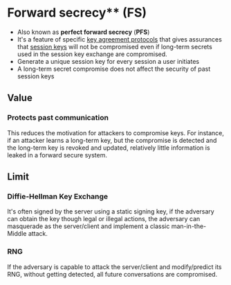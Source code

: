# Forward secrecy** (**FS**)
- Also known as **perfect forward secrecy** (**PFS**)
- It's a feature of specific [key agreement protocols](https://en.wikipedia.org/wiki/Key-agreement_protocol "Key-agreement protocol") that gives assurances that [session keys](https://en.wikipedia.org/wiki/Session_key "Session key") will not be compromised even if long-term secrets used in the session key exchange are compromised.
- Generate a unique session key for every session a user initiates
- A long-term secret compromise does not affect the security of past session keys

## Value
### Protects past communication
This reduces the motivation for attackers to compromise keys. For instance, if an attacker learns a long-term key, but the compromise is detected and the long-term key is revoked and updated, relatively little information is leaked in a forward secure system.

## Limit
### Diffie-Hellman Key Exchange
It's often signed by the server using a static signing key, if the adversary can obtain the key though legal or illegal actions, the adversary can masquerade as the server/client and implement a classic man-in-the-Middle attack.

### RNG
If the adversary is capable to attack the server/client and modify/predict its RNG, without getting detected, all future conversations are compromised.